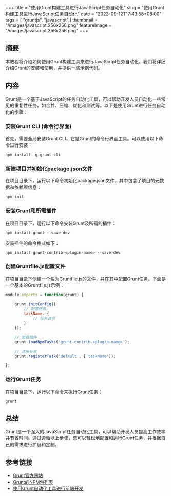+++
title = "使用Grunt构建工具进行JavaScript任务自动化"
slug = "使用Grunt构建工具进行JavaScript任务自动化"
date = "2023-09-12T17:43:58+08:00"
tags = [ "gruntjs", "javascript",]
thumbnail = "/images/javascript.256x256.png"
featureImage = "/images/javascript.256x256.png"
+++


## 摘要
本教程将介绍如何使用Grunt构建工具来进行JavaScript任务自动化。我们将详细介绍Grunt的安装和使用，并提供一些示例代码。

## 内容
Grunt是一个基于JavaScript的任务自动化工具，可以帮助开发人员自动化一些常见的重复性任务，如合并、压缩、优化和测试等。以下是使用Grunt进行任务自动化的步骤：

### 安装Grunt CLI (命令行界面)
首先，需要全局安装Grunt CLI，它是Grunt的命令行界面工具。可以使用以下命令进行安装：
```shell
npm install -g grunt-cli
```

### 新建项目并初始化package.json文件
在项目目录下，运行以下命令初始化package.json文件，其中包含了项目的元数据和依赖项信息：
```shell
npm init
```

### 安装Grunt和所需插件
在项目目录下，运行以下命令安装Grunt及所需的插件：
```shell
npm install grunt --save-dev
```
安装插件的命令格式如下：
```shell
npm install grunt-contrib-<plugin-name> --save-dev
```

### 创建Gruntfile.js配置文件
在项目目录下创建一个名为Gruntfile.js的文件，并在其中配置Grunt任务。下面是一个基本的Gruntfile.js示例：
```javascript
module.exports = function(grunt) {

    grunt.initConfig({
        // 配置任务
        taskName: {
            // 任务选项
        }
    });

    // 加载插件
    grunt.loadNpmTasks('grunt-contrib-<plugin-name>');

    // 注册任务
    grunt.registerTask('default', ['taskName']);

};
```

### 运行Grunt任务
在项目目录下，运行以下命令来执行Grunt任务：
```shell
grunt
```

## 总结
Grunt是一个强大的JavaScript任务自动化工具，可以帮助开发人员提高工作效率并节省时间。通过遵循以上步骤，您可以轻松地配置和运行Grunt任务，并根据自己的需求进行扩展和定制。

## 参考链接
- [Grunt官方网站](https://gruntjs.com/)
- [Grunt的NPM包列表](https://www.npmjs.com/search?q=grunt-contrib)
- [使用Grunt自动化工具进行前端开发](https://www.html.cn/doc/grunt/)


